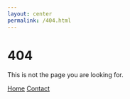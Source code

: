 ```yaml
---
layout: center
permalink: /404.html
---
```


# 404

This is not the page you are looking for. 

<div class="mt3">
  <a href="{{ site.baseurl }}/" class="button button-blue button-big">Home</a>
  <a href="{{ site.baseurl }}/contact/" class="button button-blue button-big">Contact</a>
</div>

